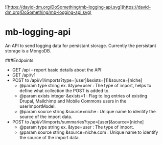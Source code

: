 ![https://david-dm.org/DoSomething/mb-logging-api.svg](https://david-dm.org/DoSomething/mb-logging-api.svg)

mb-logging-api
==============

An API to send logging data for persistant storage. Currently the persistant storage is a MongoDB.

###Endpoints

* GET /api - report basic details about the API
* GET /api/v1
* POST to /api/v1/imports?type=[user]&exists=[1]&source=[niche]
  * @param type string
    ex. &type=user : The type of import, helps to define what collection the
     POST is added to.
  * @param exists integer
    &exists=1 : Flag to log entries of existing Drupal, Mailchimp and Mobile
    Commons users in the userImportModel.
  * @param source string
    &source=niche : Unique name to identify the source of the import data.
* POST to /api/v1/imports/summaries?type=[user]&source=[niche]
   * @param type string
     ex. &type=user : The type of import.
   * @param source string
     &source=niche.com : Unique name to identify the source of the import data.
